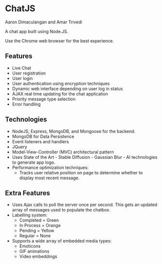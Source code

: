 # ChatJS

Aaron Dimaculangan and Amar Trivedi

A chat app built using Node.JS.

Use the Chrome web browser for the best experience.

## Features
 - Live Chat
 - User registration
 - User login
 - User authentication using encryption techniques
 - Dynamic web interface depending on user log in status
 - AJAX real time updating for the chat application
 - Priority message type selection
 - Error handling


## Technologies
 - NodeJS, Express, MongoDB, and Mongoose for the backend.
 - MongoDB for Data Persistence
 - Event listeners and handlers
 - JQuery
 - Model-View-Controller (MVC) architectural pattern
 - Uses State of the Art - Stable Diffusion - Gaussian Blur - AI technologies to generate app logo.
 - Performance optimization techniques:
    - Tracks user relative position on page to determine whether to display most recent message.

## Extra Features
 - Uses Ajax calls to poll the server once per second. This gets an updated array of messages used to populate the chatbox.
 - Labelling system:
    - Completed = Green
    - In Process = Orange
    - Pending = Yellow
    - Regular = None
- Supports a wide array of embedded media types:
    - Emoticons
    - GIF animations
    - Video embeddings




 


